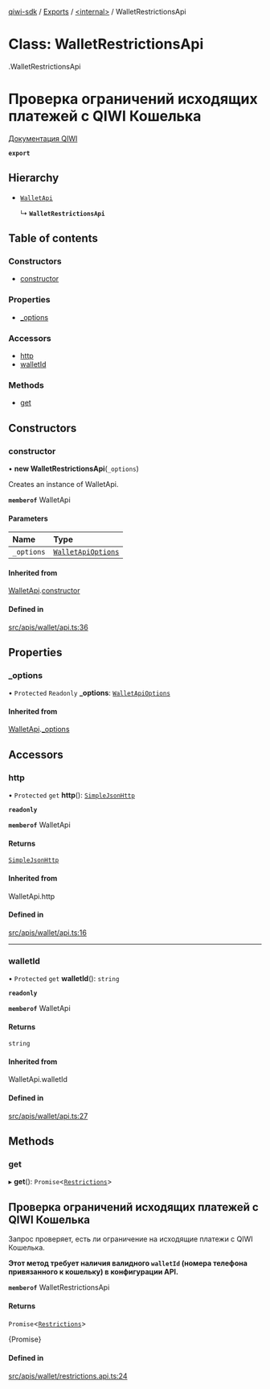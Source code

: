 [qiwi-sdk](../README.md) / [Exports](../modules.md) / [<internal\>](../modules/internal_.md) / WalletRestrictionsApi

# Class: WalletRestrictionsApi

[<internal>](../modules/internal_.md).WalletRestrictionsApi

# Проверка ограничений исходящих платежей с QIWI Кошелька
[Документация QIWI](https://developer.qiwi.com/ru/qiwi-wallet-personal/#restrictions)

**`export`**

## Hierarchy

- [`WalletApi`](internal_.WalletApi.md)

  ↳ **`WalletRestrictionsApi`**

## Table of contents

### Constructors

- [constructor](internal_.WalletRestrictionsApi.md#constructor)

### Properties

- [\_options](internal_.WalletRestrictionsApi.md#_options)

### Accessors

- [http](internal_.WalletRestrictionsApi.md#http)
- [walletId](internal_.WalletRestrictionsApi.md#walletid)

### Methods

- [get](internal_.WalletRestrictionsApi.md#get)

## Constructors

### constructor

• **new WalletRestrictionsApi**(`_options`)

Creates an instance of WalletApi.

**`memberof`** WalletApi

#### Parameters

| Name | Type |
| :------ | :------ |
| `_options` | [`WalletApiOptions`](../interfaces/QIWI.WalletApiOptions.md) |

#### Inherited from

[WalletApi](internal_.WalletApi.md).[constructor](internal_.WalletApi.md#constructor)

#### Defined in

[src/apis/wallet/api.ts:36](https://github.com/AlexXanderGrib/node-qiwi-sdk/blob/285ce1c/src/apis/wallet/api.ts#L36)

## Properties

### \_options

• `Protected` `Readonly` **\_options**: [`WalletApiOptions`](../interfaces/QIWI.WalletApiOptions.md)

#### Inherited from

[WalletApi](internal_.WalletApi.md).[_options](internal_.WalletApi.md#_options)

## Accessors

### http

• `Protected` `get` **http**(): [`SimpleJsonHttp`](internal_.SimpleJsonHttp.md)

**`readonly`**

**`memberof`** WalletApi

#### Returns

[`SimpleJsonHttp`](internal_.SimpleJsonHttp.md)

#### Inherited from

WalletApi.http

#### Defined in

[src/apis/wallet/api.ts:16](https://github.com/AlexXanderGrib/node-qiwi-sdk/blob/285ce1c/src/apis/wallet/api.ts#L16)

___

### walletId

• `Protected` `get` **walletId**(): `string`

**`readonly`**

**`memberof`** WalletApi

#### Returns

`string`

#### Inherited from

WalletApi.walletId

#### Defined in

[src/apis/wallet/api.ts:27](https://github.com/AlexXanderGrib/node-qiwi-sdk/blob/285ce1c/src/apis/wallet/api.ts#L27)

## Methods

### get

▸ **get**(): `Promise`<[`Restrictions`](../modules/QIWI.md#restrictions)\>

## Проверка ограничений исходящих платежей с QIWI Кошелька

Запрос проверяет, есть ли ограничение на исходящие платежи с
QIWI Кошелька.

**Этот метод требует наличия валидного `walletId` (номера телефона привязанного к кошельку) в конфигурации API.**

**`memberof`** WalletRestrictionsApi

#### Returns

`Promise`<[`Restrictions`](../modules/QIWI.md#restrictions)\>

{Promise<Restrictions>}

#### Defined in

[src/apis/wallet/restrictions.api.ts:24](https://github.com/AlexXanderGrib/node-qiwi-sdk/blob/285ce1c/src/apis/wallet/restrictions.api.ts#L24)
